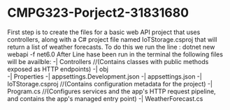 # CMPG323-Porject2-31831680
First step is to create the files for a basic web API project that uses controllers, along with a C# project file named IoTStorage.csproj that will return a list of weather forecasts. To do this we run the line : dotnet new webapi -f net6.0
After Line hase been run in the terminal the following files will be availble:
-| Controllers //(Contains classes with public methods exposed as HTTP endpoints)
-| obj  
-| Properties
-| appsettings.Development.json
-| appsettings.json
-| IoTStorage.csproj   //(Contains configuration metadata for the project)
-| Program.cs  //(Configures services and the app's HTTP request pipeline, and contains the app's managed entry point)
-| WeatherForecast.cs
